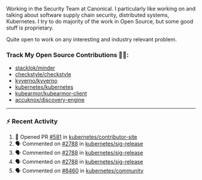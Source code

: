 Working in the Security Team at Canonical. I particularly like working on and talking about software supply chain security, distributed systems, Kubernetes. I try to do majority of the work in Open Source, but some good stuff is proprietary.

Quite open to work on any interesting and industry relevant problem. 

### Track My Open Source Contributions 👨‍💻: 
 - [stacklok/minder](https://github.com/stacklok/minder/pulls?q=is%3Apr+author%3AVyom-Yadav+is%3Amerged+)
 - [checkstyle/checkstyle](https://github.com/checkstyle/checkstyle/pulls?q=is%3Apr+author%3AVyom-Yadav+is%3Amerged+)
 - [kyverno/kyverno](https://github.com/kyverno/kyverno/pulls?q=is%3Apr+author%3AVyom-Yadav+is%3Amerged+)
 - [kubernetes/kubernetes](https://github.com/kubernetes/kubernetes/issues?q=is%3Aissue+author%3AVyom-Yadav)
 - [kubearmor/kubearmor-client](https://github.com/kubearmor/kubearmor-client/pulls?q=is%3Amerged+is%3Apr+author%3AVyom-Yadav+)
 - [accuknox/discovery-engine](https://github.com/accuknox/discovery-engine/pulls?q=is%3Amerged+is%3Apr+author%3AVyom-Yadav+)
---

### :zap: Recent Activity

<!--START_SECTION:activity-->
1. 💪 Opened PR [#581](https://github.com/kubernetes/contributor-site/pull/581) in [kubernetes/contributor-site](https://github.com/kubernetes/contributor-site)
2. 🗣 Commented on [#2788](https://github.com/kubernetes/sig-release/pull/2788#issuecomment-2904355114) in [kubernetes/sig-release](https://github.com/kubernetes/sig-release)
3. 🗣 Commented on [#2788](https://github.com/kubernetes/sig-release/pull/2788#issuecomment-2904353963) in [kubernetes/sig-release](https://github.com/kubernetes/sig-release)
4. 🗣 Commented on [#2788](https://github.com/kubernetes/sig-release/pull/2788#issuecomment-2902054949) in [kubernetes/sig-release](https://github.com/kubernetes/sig-release)
5. 🗣 Commented on [#8460](https://github.com/kubernetes/community/pull/8460#issuecomment-2890348929) in [kubernetes/community](https://github.com/kubernetes/community)
<!--END_SECTION:activity-->
